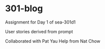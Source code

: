 # 301-blog

Assignment for Day 1 of sea-301d1

User stories derived from prompt

Collaborated with Pat Yau
Help from Nat Chow
